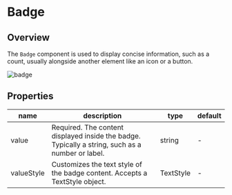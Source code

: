# Badge

## Overview

The ```Badge``` component is used to display concise information, such as a count, usually alongside another element like an icon or a button.

![badge](https://ik.imagekit.io/Computools/rn-material-components/badge_light.png?updatedAt=1733926687727)

## Properties

| name | description | type | default |
| ------ | ------ | ------ | ----|
| value | Required. The content displayed inside the badge. Typically a string, such as a number or label. | string | - |
| valueStyle | Customizes the text style of the badge content. Accepts a TextStyle object. | TextStyle | - |

